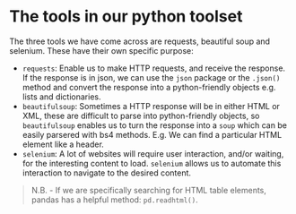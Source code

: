 # The tools in our python toolset

The three tools we have come across are requests, beautiful soup and selenium. These have their own specific purpose:

- `requests`: Enable us to make HTTP requests, and receive the response. If the response is in json, we can use the `json` package or the `.json()` method and convert the response into a python-friendly objects e.g. lists and dictionaries.
- `beautifulsoup`: Sometimes a HTTP response will be in either HTML or XML, these are difficult to parse into python-friendly objects, so `beautifulsoup` enables us to turn the response into a `soup` which can be easily parsered with bs4 methods. E.g. We can find a particular HTML element like a header.
- `selenium`: A lot of websites will require user interaction, and/or waiting, for the interesting content to load. `selenium` allows us to automate this interaction to navigate to the desired content.

> N.B. - If we are specifically searching for HTML table elements, pandas has a helpful method: `pd.readhtml()`.
